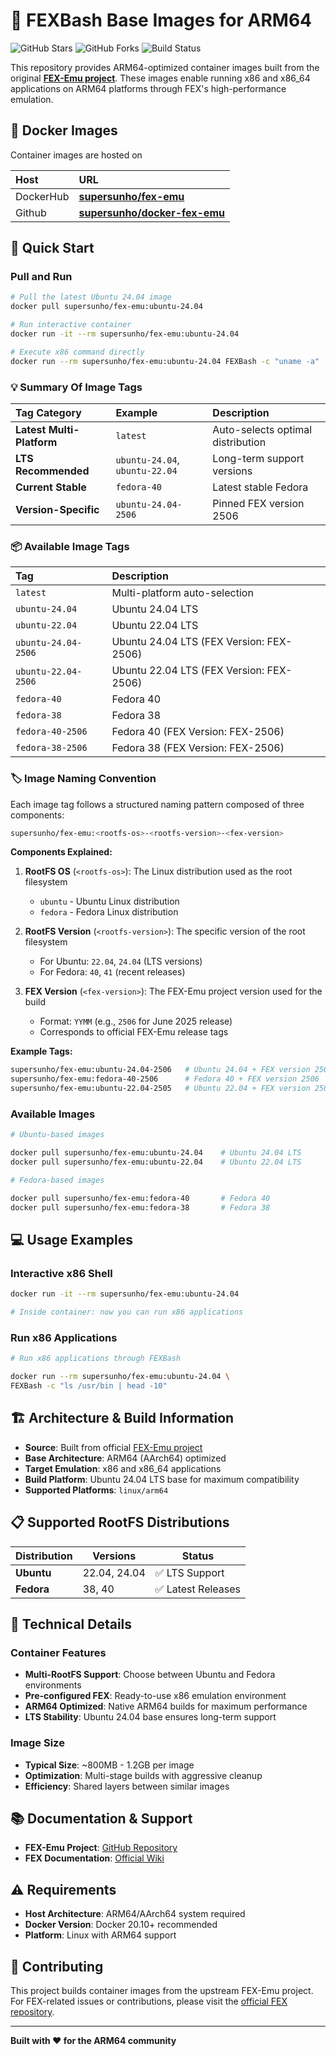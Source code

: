 # 🚀 FEXBash Base Images for ARM64

<p>
  <img src="https://img.shields.io/github/stars/supersunho/docker-fex-emu?style=for-the-badge&logo=github&color=gold" alt="GitHub Stars"/>
  <img src="https://img.shields.io/github/forks/supersunho/docker-fex-emu?style=for-the-badge&logo=github&color=blue" alt="GitHub Forks"/>
  <img src="https://img.shields.io/github/actions/workflow/status/supersunho/docker-fex-emu/builder.yml?style=for-the-badge&logo=github&color=green" alt="Build Status"/>  
  
</p>


This repository provides ARM64-optimized container images built from the original **[FEX-Emu project](https://github.com/FEX-Emu/FEX)**. These images enable running x86 and x86_64 applications on ARM64 platforms through FEX's high-performance emulation.

## 🐳 Docker Images

Container images are hosted on 

| Host                 | URL                              |
| :------------------ | :--------------------------------------- |
| DockerHub | **[supersunho/fex-emu](https://hub.docker.com/r/supersunho/fex-emu)** |
| Github | **[supersunho/docker-fex-emu](https://github.com/supersunho/docker-fex-emu)** |

## 🚀 Quick Start

### Pull and Run

```bash
# Pull the latest Ubuntu 24.04 image
docker pull supersunho/fex-emu:ubuntu-24.04

# Run interactive container
docker run -it --rm supersunho/fex-emu:ubuntu-24.04

# Execute x86 command directly
docker run --rm supersunho/fex-emu:ubuntu-24.04 FEXBash -c "uname -a"

```
     
### 💡 **Summary Of Image Tags**

| Tag Category              | Example                        | Description                       |
| :------------------------ | :----------------------------- | :-------------------------------- |
| **Latest Multi-Platform** | `latest`                       | Auto-selects optimal distribution |
| **LTS Recommended**       | `ubuntu-24.04`, `ubuntu-22.04` | Long-term support versions        |
| **Current Stable**        | `fedora-40`                    | Latest stable Fedora              |
| **Version-Specific**      | `ubuntu-24.04-2506`            | Pinned FEX version 2506           |

### 📦 **Available Image Tags**

| Tag                 | Description                              |
| :------------------ | :--------------------------------------- |
| `latest`            | Multi-platform auto-selection            |
| `ubuntu-24.04`      | Ubuntu 24.04 LTS                         |
| `ubuntu-22.04`      | Ubuntu 22.04 LTS                         |
| `ubuntu-24.04-2506` | Ubuntu 24.04 LTS (FEX Version: FEX-2506) |
| `ubuntu-22.04-2506` | Ubuntu 22.04 LTS (FEX Version: FEX-2506) |
| `fedora-40`         | Fedora 40                                |
| `fedora-38`         | Fedora 38                                |
| `fedora-40-2506`    | Fedora 40 (FEX Version: FEX-2506)        |
| `fedora-38-2506`    | Fedora 38 (FEX Version: FEX-2506)        |

### 🏷️ Image Naming Convention

Each image tag follows a structured naming pattern composed of three components:

```bash
supersunho/fex-emu:<rootfs-os>-<rootfs-version>-<fex-version>

```

**Components Explained:**

1. **RootFS OS** (`<rootfs-os>`): The Linux distribution used as the root filesystem
   - `ubuntu` - Ubuntu Linux distribution
   - `fedora` - Fedora Linux distribution

2. **RootFS Version** (`<rootfs-version>`): The specific version of the root filesystem
   - For Ubuntu: `22.04`, `24.04` (LTS versions)
   - For Fedora: `40`, `41` (recent releases)

3. **FEX Version** (`<fex-version>`): The FEX-Emu project version used for the build
   - Format: `YYMM` (e.g., `2506` for June 2025 release)
   - Corresponds to official FEX-Emu release tags
     
**Example Tags:**
```bash
supersunho/fex-emu:ubuntu-24.04-2506   # Ubuntu 24.04 + FEX version 2506
supersunho/fex-emu:fedora-40-2506      # Fedora 40 + FEX version 2506
supersunho/fex-emu:ubuntu-22.04-2505   # Ubuntu 22.04 + FEX version 2505

```



### Available Images

```bash
# Ubuntu-based images

docker pull supersunho/fex-emu:ubuntu-24.04    # Ubuntu 24.04 LTS
docker pull supersunho/fex-emu:ubuntu-22.04    # Ubuntu 22.04 LTS

# Fedora-based images

docker pull supersunho/fex-emu:fedora-40       # Fedora 40
docker pull supersunho/fex-emu:fedora-38       # Fedora 38

```

## 💻 Usage Examples

### Interactive x86 Shell

```bash
docker run -it --rm supersunho/fex-emu:ubuntu-24.04

# Inside container: now you can run x86 applications

```

### Run x86 Applications

```bash
# Run x86 applications through FEXBash

docker run --rm supersunho/fex-emu:ubuntu-24.04 \
FEXBash -c "ls /usr/bin | head -10"

```
## 🏗️ Architecture & Build Information

- **Source**: Built from official [FEX-Emu project](https://github.com/FEX-Emu/FEX)
- **Base Architecture**: ARM64 (AArch64) optimized
- **Target Emulation**: x86 and x86_64 applications
- **Build Platform**: Ubuntu 24.04 LTS base for maximum compatibility
- **Supported Platforms**: `linux/arm64`

## 📋 Supported RootFS Distributions

| Distribution | Versions | Status |
|--------------|----------|---------|
| **Ubuntu** | 22.04, 24.04 | ✅ LTS Support |
| **Fedora** | 38, 40 | ✅ Latest Releases |

## 🔧 Technical Details

### Container Features
- **Multi-RootFS Support**: Choose between Ubuntu and Fedora environments
- **Pre-configured FEX**: Ready-to-use x86 emulation environment  
- **ARM64 Optimized**: Native ARM64 builds for maximum performance
- **LTS Stability**: Ubuntu 24.04 base ensures long-term support

### Image Size
- **Typical Size**: ~800MB - 1.2GB per image
- **Optimization**: Multi-stage builds with aggressive cleanup
- **Efficiency**: Shared layers between similar images

## 📚 Documentation & Support

- **FEX-Emu Project**: [GitHub Repository](https://github.com/FEX-Emu/FEX)
- **FEX Documentation**: [Official Wiki](https://wiki.fex-emu.com) 

## ⚠️ Requirements

- **Host Architecture**: ARM64/AArch64 system required
- **Docker Version**: Docker 20.10+ recommended
- **Platform**: Linux with ARM64 support

## 🤝 Contributing

This project builds container images from the upstream FEX-Emu project. For FEX-related issues or contributions, please visit the [official FEX repository](https://github.com/FEX-Emu/FEX).

---

**Built with ❤️ for the ARM64 community**
